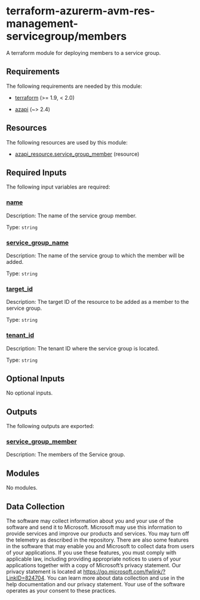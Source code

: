 <!-- BEGIN_TF_DOCS -->
<!-- Code generated by terraform-docs. DO NOT EDIT. -->
# terraform-azurerm-avm-res-management-servicegroup/members

A terraform module for deploying members to a service group.

<!-- markdownlint-disable MD033 -->
## Requirements

The following requirements are needed by this module:

- <a name="requirement_terraform"></a> [terraform](#requirement\_terraform) (>= 1.9, < 2.0)

- <a name="requirement_azapi"></a> [azapi](#requirement\_azapi) (~> 2.4)

## Resources

The following resources are used by this module:

- [azapi_resource.service_group_member](https://registry.terraform.io/providers/Azure/azapi/latest/docs/resources/resource) (resource)

<!-- markdownlint-disable MD013 -->
## Required Inputs

The following input variables are required:

### <a name="input_name"></a> [name](#input\_name)

Description: The name of the service group member.

Type: `string`

### <a name="input_service_group_name"></a> [service\_group\_name](#input\_service\_group\_name)

Description: The name of the service group to which the member will be added.

Type: `string`

### <a name="input_target_id"></a> [target\_id](#input\_target\_id)

Description: The target ID of the resource to be added as a member to the service group.

Type: `string`

### <a name="input_tenant_id"></a> [tenant\_id](#input\_tenant\_id)

Description: The tenant ID where the service group is located.

Type: `string`

## Optional Inputs

No optional inputs.

## Outputs

The following outputs are exported:

### <a name="output_service_group_member"></a> [service\_group\_member](#output\_service\_group\_member)

Description: The members of the Service group.

## Modules

No modules.

<!-- markdownlint-disable-next-line MD041 -->
## Data Collection

The software may collect information about you and your use of the software and send it to Microsoft. Microsoft may use this information to provide services and improve our products and services. You may turn off the telemetry as described in the repository. There are also some features in the software that may enable you and Microsoft to collect data from users of your applications. If you use these features, you must comply with applicable law, including providing appropriate notices to users of your applications together with a copy of Microsoft’s privacy statement. Our privacy statement is located at <https://go.microsoft.com/fwlink/?LinkID=824704>. You can learn more about data collection and use in the help documentation and our privacy statement. Your use of the software operates as your consent to these practices.
<!-- END_TF_DOCS -->